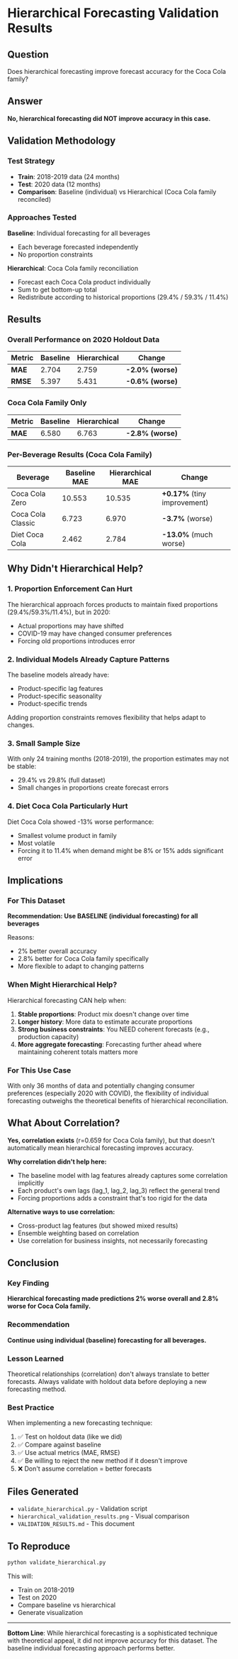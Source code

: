 # Hierarchical Forecasting Validation Results

## Question
Does hierarchical forecasting improve forecast accuracy for the Coca Cola family?

## Answer
**No, hierarchical forecasting did NOT improve accuracy in this case.**

## Validation Methodology

### Test Strategy
- **Train**: 2018-2019 data (24 months)
- **Test**: 2020 data (12 months)
- **Comparison**: Baseline (individual) vs Hierarchical (Coca Cola family reconciled)

### Approaches Tested

**Baseline**: Individual forecasting for all beverages
- Each beverage forecasted independently
- No proportion constraints

**Hierarchical**: Coca Cola family reconciliation
- Forecast each Coca Cola product individually
- Sum to get bottom-up total
- Redistribute according to historical proportions (29.4% / 59.3% / 11.4%)

## Results

### Overall Performance on 2020 Holdout Data

| Metric | Baseline | Hierarchical | Change |
|--------|----------|--------------|--------|
| **MAE** | 2.704 | 2.759 | **-2.0% (worse)** |
| **RMSE** | 5.397 | 5.431 | **-0.6% (worse)** |

### Coca Cola Family Only

| Metric | Baseline | Hierarchical | Change |
|--------|----------|--------------|--------|
| **MAE** | 6.580 | 6.763 | **-2.8% (worse)** |

### Per-Beverage Results (Coca Cola Family)

| Beverage | Baseline MAE | Hierarchical MAE | Change |
|----------|--------------|------------------|--------|
| Coca Cola Zero | 10.553 | 10.535 | **+0.17%** (tiny improvement) |
| Coca Cola Classic | 6.723 | 6.970 | **-3.7%** (worse) |
| Diet Coca Cola | 2.462 | 2.784 | **-13.0%** (much worse) |

## Why Didn't Hierarchical Help?

### 1. Proportion Enforcement Can Hurt
The hierarchical approach forces products to maintain fixed proportions (29.4%/59.3%/11.4%), but in 2020:
- Actual proportions may have shifted
- COVID-19 may have changed consumer preferences
- Forcing old proportions introduces error

### 2. Individual Models Already Capture Patterns
The baseline models already have:
- Product-specific lag features
- Product-specific seasonality
- Product-specific trends

Adding proportion constraints removes flexibility that helps adapt to changes.

### 3. Small Sample Size
With only 24 training months (2018-2019), the proportion estimates may not be stable:
- 29.4% vs 29.8% (full dataset)
- Small changes in proportions create forecast errors

### 4. Diet Coca Cola Particularly Hurt
Diet Coca Cola showed -13% worse performance:
- Smallest volume product in family
- Most volatile
- Forcing it to 11.4% when demand might be 8% or 15% adds significant error

## Implications

### For This Dataset
**Recommendation: Use BASELINE (individual forecasting) for all beverages**

Reasons:
- 2% better overall accuracy
- 2.8% better for Coca Cola family specifically
- More flexible to adapt to changing patterns

### When Might Hierarchical Help?

Hierarchical forecasting CAN help when:

1. **Stable proportions**: Product mix doesn't change over time
2. **Longer history**: More data to estimate accurate proportions
3. **Strong business constraints**: You NEED coherent forecasts (e.g., production capacity)
4. **More aggregate forecasting**: Forecasting further ahead where maintaining coherent totals matters more

### For This Use Case
With only 36 months of data and potentially changing consumer preferences (especially 2020 with COVID), the flexibility of individual forecasting outweighs the theoretical benefits of hierarchical reconciliation.

## What About Correlation?

**Yes, correlation exists** (r=0.659 for Coca Cola family), but that doesn't automatically mean hierarchical forecasting improves accuracy.

**Why correlation didn't help here:**
- The baseline model with lag features already captures some correlation implicitly
- Each product's own lags (lag_1, lag_2, lag_3) reflect the general trend
- Forcing proportions adds a constraint that's too rigid for the data

**Alternative ways to use correlation:**
- Cross-product lag features (but showed mixed results)
- Ensemble weighting based on correlation
- Use correlation for business insights, not necessarily forecasting

## Conclusion

### Key Finding
**Hierarchical forecasting made predictions 2% worse overall and 2.8% worse for Coca Cola family.**

### Recommendation
**Continue using individual (baseline) forecasting for all beverages.**

### Lesson Learned
Theoretical relationships (correlation) don't always translate to better forecasts. Always validate with holdout data before deploying a new forecasting method.

### Best Practice
When implementing a new forecasting technique:
1. ✅ Test on holdout data (like we did)
2. ✅ Compare against baseline
3. ✅ Use actual metrics (MAE, RMSE)
4. ✅ Be willing to reject the new method if it doesn't improve
5. ❌ Don't assume correlation = better forecasts

## Files Generated

- `validate_hierarchical.py` - Validation script
- `hierarchical_validation_results.png` - Visual comparison
- `VALIDATION_RESULTS.md` - This document

## To Reproduce

```bash
python validate_hierarchical.py
```

This will:
- Train on 2018-2019
- Test on 2020
- Compare baseline vs hierarchical
- Generate visualization

---

**Bottom Line**: While hierarchical forecasting is a sophisticated technique with theoretical appeal, it did not improve accuracy for this dataset. The baseline individual forecasting approach performs better.

